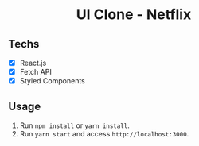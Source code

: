 <h1 align="center">
UI Clone - Netflix
</h1>



## Techs

- [x] React.js
- [x] Fetch API
- [x] Styled Components

## Usage

1. Run `npm install` or `yarn install`.<br />
2. Run `yarn start` and access `http://localhost:3000`.<br />
